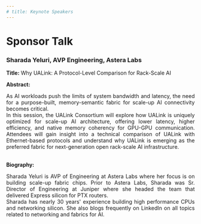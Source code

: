 ```yaml
---
# title: Keynote Speakers
---
```

# Sponsor Talk

### Sharada Yeluri, AVP Engineering, Astera Labs

<!-- <img src="/assets/img/" style="width:auto; height:250px;"> -->

**Title:** Why UALink: A Protocol-Level Comparison for Rack-Scale AI

**Abstract:** 
<div style="text-align: justify; text-indent: 0em;">
As AI workloads push the limits of system bandwidth and latency, the need for a purpose-built, memory-semantic fabric for scale-up AI connectivity becomes critical.
<br>
In this session, the UALink Consortium will explore how UALink is uniquely optimized for scale-up AI architecture, offering lower latency, higher efficiency, and native memory coherency for GPU-GPU communication. Attendees will gain insight into a technical comparison of UALink with Ethernet-based protocols and understand why UALink is emerging as the preferred fabric for next-generation open rack-scale AI infrastructure.

</div>
<br>

**Biography:** 
<div style="text-align: justify; text-indent: 0em;">
Sharada Yeluri is AVP of Engineering at Astera Labs where her focus is on building scale-up fabric chips. Prior to Astera Labs, Sharada was Sr. Director of Engineering at Juniper where she headed the team that delivered Express silicon for PTX routers.
<br>
Sharada has nearly 30 years' experience building high performance CPUs and networking silicon. She also blogs frequently on LinkedIn on all topics related to networking and fabrics for AI.

</div>
